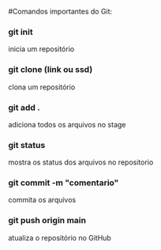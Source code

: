 #Comandos importantes do Git:

### git init
inicia um repositório


### git clone (link ou ssd)
clona um repositório

### git add .
adiciona todos os arquivos no stage

### git status
mostra os status dos arquivos no repositorio

### git commit -m "comentario"
commita os arquivos

### git push origin main
atualiza o repositório no GitHub